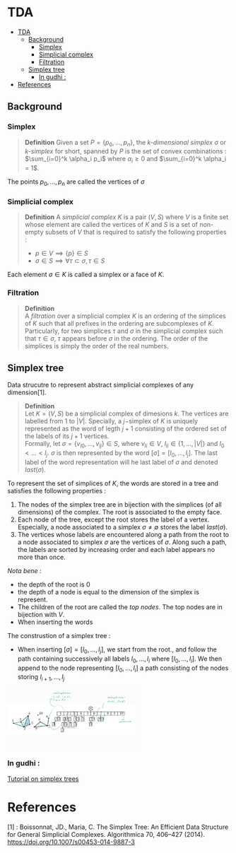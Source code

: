 # TDA
- [TDA](#tda)
  - [Background](#background)
    - [Simplex](#simplex)
    - [Simplicial complex](#simplicial-complex)
    - [Filtration](#filtration)
  - [Simplex tree](#simplex-tree)
    - [In gudhi :](#in-gudhi-)
- [References](#references)


## Background 

### Simplex
> **Definition**
> Given a set $P = \{p_0, ..., p_n\}$, the *k-dimensional simplex* $\sigma$ or *k-simplex* for short, spanned by $P$ is the set of convex combinations : 
> $\sum_{i=0}^k \alpha_i p_i$ where $\alpha_i \geq 0$ and $\sum_{i=0}^k \alpha_i = 1$.

The points $p_0, ..., p_n$ are called the vertices of $\sigma$

### Simplicial complex
> **Definition**
> A *simplicial complex* $K$ is a pair $(V,S)$ where $V$ is a finite set whose element are called the vertices of $K$ and $S$ is a set of non-empty subsets of $V$ that is required to satisfy the following properties :
> - $p \in V \implies \{p\} \in S$
> - $\sigma \in S \implies \forall \tau \subset \sigma, \tau \in S$

Each element $\sigma \in K$ is called a simplex or a face of $K$.


### Filtration 
> **Definition**   
> A *filtration* over a simplicial complex $K$ is an ordering of the simplices of $K$ such that all prefixes in the ordering are subcomplexes of $K$. Particularly, for two simplices $\tau$ and $\sigma$ in the simplicial complex such that $\tau \in \sigma$, $\tau$ appears before $\sigma$ in the ordering. The order of the simplices is simply the order of the real numbers. 


## Simplex tree
Data strucutre to represent abstract simplicial complexes of any dimension[1]. 

> **Definition**   
> Let $K=(V,S)$ be a simplicial complex of dimesions $k$. The vertices are labelled from $1$ to $|V|$. Specially, a $j-$simplex of $K$ is uniquely represented as the word of legth $j + 1$ consisting of the ordered set of the labels of its $j + 1$ vertices.   
> Formally, let $\sigma = \{v_{l0}, ...,  v_{lj}\} \in S$, where $v_{li} \in V$, $l_{li} \in \{1, ..., |V|\}$ and $l_0 < ... < l_j$. $\sigma$ is then represented by the word $[\sigma] = [l_0, ..., l_j]$. The last label of the word representation  will he last label of $\sigma$ and denoted $last(\sigma)$.  

To represent the set of simplices of $K$, the words are stored in a tree and satisfies the following properties :  
1. The nodes of the simplex tree are in bijection with the simplices (of all dimensions) of the complex. The root is associated to the empty face.  
2. Each node of the tree, except the root stores the label of a vertex. Especially, a node associated to a simplex $\sigma \neq \emptyset$ stores the label $last(\sigma)$.  
3. The vertices whose labels are encountered along a path from the root to a node associated to simplex $\sigma$ are the vertices of $\sigma$. Along such a path, the labels are sorted by increasing order and each label appears no more than once.


*Nota bene* : 
- the depth of the root is 0
- the depth of a node is equal to the dimension of the simplex is represent. 
- The children of the root are called the *top nodes*. The top nodes are in bijection with $V$.
- When inserting the words 

The construstion of a simplex tree : 
- When inserting $[\sigma] = [l_0, ..., l_j]$, we start from the root., and follow the path containing successively all labels $l_0, ..., l_i$ where $[l_0, ..., l_i]$. We then append to the node representing $[l_0, ..., l_i]$ a path consisting of the nodes storing $l_{i + 1}, ..., l_j$

<img src="./../ressources/simplex_tree.jpg" alt="example of simplex tree" width="60%" height="60%">



### In gudhi : 


[Tutorial on simplex trees](https://github.com/GUDHI/TDA-tutorial/blob/master/Tuto-GUDHI-simplex-Trees.ipynb)


# References
[1] : Boissonnat, JD., Maria, C. The Simplex Tree: An Efficient Data Structure for General Simplicial Complexes. Algorithmica 70, 406–427 (2014). https://doi.org/10.1007/s00453-014-9887-3


